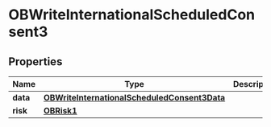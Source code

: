 
# OBWriteInternationalScheduledConsent3

## Properties
Name | Type | Description | Notes
------------ | ------------- | ------------- | -------------
**data** | [**OBWriteInternationalScheduledConsent3Data**](OBWriteInternationalScheduledConsent3Data.md) |  | 
**risk** | [**OBRisk1**](OBRisk1.md) |  | 



